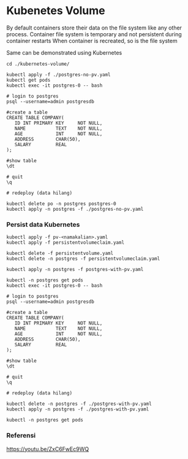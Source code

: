 # Kubenetes Volume 

By default containers store their data on the file system like any other process.
Container file system is temporary and not persistent during container restarts
When container is recreated, so is the file system


Same can be demonstrated using Kubernetes

```
cd ./kubernetes-volume/

kubectl apply -f ./postgres-no-pv.yaml
kubectl get pods 
kubectl exec -it postgres-0 -- bash

# login to postgres
psql --username=admin postgresdb

#create a table
CREATE TABLE COMPANY(
   ID INT PRIMARY KEY     NOT NULL,
   NAME           TEXT    NOT NULL,
   AGE            INT     NOT NULL,
   ADDRESS        CHAR(50),
   SALARY         REAL
);

#show table
\dt

# quit 
\q

# redeploy (data hilang)

kubectl delete po -n postgres postgres-0
kubectl apply -n postgres -f ./postgres-no-pv.yaml

```

### Persist data Kubernetes


```
kubectl apply -f pv-<namakalian>.yaml
kubectl apply -f persistentvolumeclaim.yaml

kubectl delete -f persistentvolume.yaml
kubectl delete -n postgres -f persistentvolumeclaim.yaml

kubectl apply -n postgres -f postgres-with-pv.yaml

kubectl -n postgres get pods 
kubectl exec -it postgres-0 -- bash

# login to postgres
psql --username=admin postgresdb

#create a table
CREATE TABLE COMPANY(
   ID INT PRIMARY KEY     NOT NULL,
   NAME           TEXT    NOT NULL,
   AGE            INT     NOT NULL,
   ADDRESS        CHAR(50),
   SALARY         REAL
);

#show table
\dt

# quit 
\q

# redeploy (data hilang)

kubectl delete -n postgres -f ./postgres-with-pv.yaml
kubectl apply -n postgres -f ./postgres-with-pv.yaml

kubectl -n postgres get pods

```

### Referensi 

https://youtu.be/ZxC6FwEc9WQ
